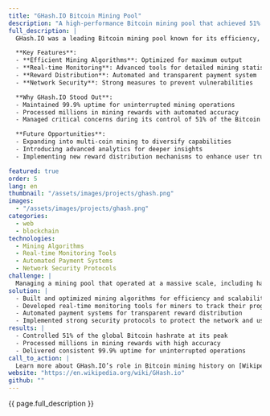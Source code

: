 ```yaml
---
title: "GHash.IO Bitcoin Mining Pool"
description: "A high-performance Bitcoin mining pool that achieved 51% of global hashrate"
full_description: |
  GHash.IO was a leading Bitcoin mining pool known for its efficiency, reliability, and 99.9% uptime. At its peak, GHash.IO controlled 51% of the global Bitcoin hashrate, becoming one of the most influential players in the cryptocurrency mining industry. The platform offered robust security, real-time monitoring tools, and an automated payment system for miners, ensuring seamless operations on a massive scale.

  **Key Features**:
  - **Efficient Mining Algorithms**: Optimized for maximum output
  - **Real-time Monitoring**: Advanced tools for detailed mining statistics
  - **Reward Distribution**: Automated and transparent payment system
  - **Network Security**: Strong measures to prevent vulnerabilities

  **Why GHash.IO Stood Out**:
  - Maintained 99.9% uptime for uninterrupted mining operations
  - Processed millions in mining rewards with automated accuracy
  - Managed critical concerns during its control of 51% of the Bitcoin network hashrate

  **Future Opportunities**:
  - Expanding into multi-coin mining to diversify capabilities
  - Introducing advanced analytics for deeper insights
  - Implementing new reward distribution mechanisms to enhance user trust

featured: true
order: 5
lang: en
thumbnail: "/assets/images/projects/ghash.png"
images:
  - "/assets/images/projects/ghash.png"
categories:
  - web
  - blockchain
technologies:
  - Mining Algorithms
  - Real-time Monitoring Tools
  - Automated Payment Systems
  - Network Security Protocols
challenge: |
  Managing a mining pool that operated at a massive scale, including handling over 51% of the Bitcoin network's global hashrate, while maintaining robust security and 99.9% uptime. Ensuring fairness and transparency in reward distribution and addressing community concerns about network decentralization were key challenges.
solution: |
  - Built and optimized mining algorithms for efficiency and scalability
  - Developed real-time monitoring tools for miners to track their progress
  - Automated payment systems for transparent reward distribution
  - Implemented strong security protocols to protect the network and users
results: |
  - Controlled 51% of the global Bitcoin hashrate at its peak
  - Processed millions in mining rewards with high accuracy
  - Delivered consistent 99.9% uptime for uninterrupted operations
call_to_action: |
  Learn more about GHash.IO’s role in Bitcoin mining history on [Wikipedia](https://en.wikipedia.org/wiki/GHash.io).
website: "https://en.wikipedia.org/wiki/GHash.io"
github: ""
---
```


{{ page.full_description }}